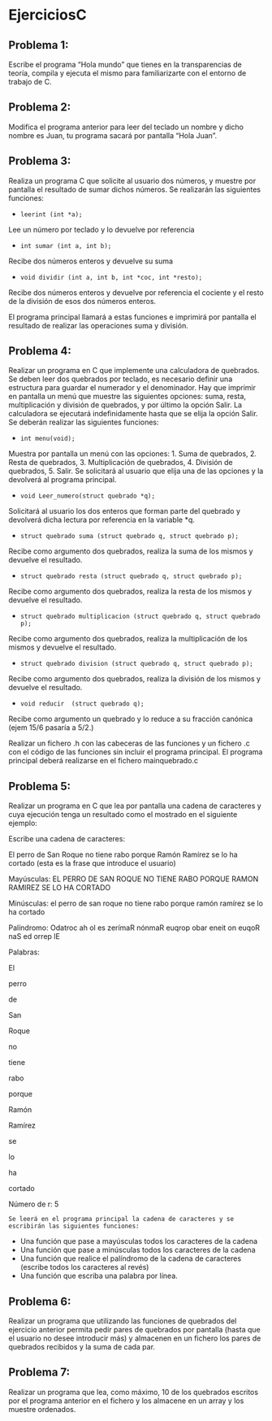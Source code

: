 # EjerciciosC

## Problema 1:

Escribe el programa “Hola mundo” que tienes en la transparencias de teoría, compila y ejecuta el mismo para familiarizarte con el entorno de trabajo de C.

## Problema 2:

Modifica el programa anterior para leer del  teclado un nombre y dicho nombre es Juan,  tu programa sacará por pantalla “Hola Juan”.

## Problema 3:

Realiza un programa C que solicite al usuario dos números, y muestre por pantalla el resultado de sumar dichos números. Se realizarán las siguientes funciones:

* `leerint (int *a);`

Lee un número por teclado y lo devuelve por referencia

* `int sumar (int a, int b);`

Recibe dos números enteros y devuelve su suma

* `void dividir (int a, int b, int *coc, int *resto);`

Recibe dos números enteros y devuelve por referencia el cociente y el resto de la división de esos dos números enteros.

El programa principal llamará a estas funciones e imprimirá por pantalla el resultado de realizar las operaciones suma y división.

## Problema 4:

Realizar un programa en C que implemente una calculadora de quebrados. Se deben leer dos quebrados por teclado, es necesario definir una estructura para guardar el numerador y el denominador.  Hay que imprimir en pantalla un menú que muestre las siguientes opciones: suma, resta, multiplicación y división de quebrados, y por último la opción Salir. La calculadora se ejecutará indefinidamente hasta que se elija la opción Salir. Se deberán realizar las siguientes funciones:

* `int menu(void);`

Muestra por pantalla un menú con las opciones: 1. Suma de quebrados, 2. Resta de quebrados, 3. Multiplicación de quebrados, 4. División de quebrados, 5. Salir. Se solicitará al usuario que elija una de las opciones y la devolverá al programa principal.
*	`void Leer_numero(struct quebrado *q);`

Solicitará al usuario los dos enteros que forman parte del quebrado y devolverá dicha lectura por referencia en la variable *q.

*	`struct quebrado suma (struct quebrado q, struct quebrado p);`

Recibe como argumento dos quebrados, realiza la suma de los mismos y devuelve el resultado.

*	`struct quebrado resta (struct quebrado q, struct quebrado p);`

Recibe como argumento dos quebrados, realiza la resta de los mismos y devuelve el resultado.

*	`struct quebrado multiplicacion (struct quebrado q, struct quebrado p);`

Recibe como argumento dos quebrados, realiza la multiplicación de los mismos y devuelve el resultado.

*	`struct quebrado division (struct quebrado q, struct quebrado p);`

Recibe como argumento dos quebrados, realiza la división de los mismos y devuelve el resultado.

*	`void reducir  (struct quebrado q);`

Recibe como argumento un quebrado y lo reduce a su fracción canónica (ejem 15/6   pasaría a 5/2.)

Realizar un fichero .h con las cabeceras de las funciones y un fichero .c con el código de las funciones sin incluir el programa principal. El programa principal deberá realizarse en el fichero mainquebrado.c

## Problema 5:

Realizar un programa en C que lea por pantalla una cadena de caracteres y cuya ejecución tenga un resultado como el mostrado en el siguiente ejemplo:

Escribe una cadena de caracteres:

El perro de San Roque no tiene rabo porque Ramón Ramírez se lo ha cortado (esta es la frase que introduce el usuario)

Mayúsculas: EL PERRO DE SAN ROQUE NO TIENE RABO PORQUE RAMON RAMIREZ SE LO HA CORTADO

Minúsculas: el perro de san roque no tiene rabo porque ramón ramírez se lo ha cortado

Palíndromo: Odatroc ah ol es zerímaR nónmaR euqrop obar eneit on euqoR naS ed orrep lE

Palabras:

El

perro

de 

San

Roque

no
	
tiene
 	
rabo
	
	
porque
	
Ramón
	
Ramírez
	
se
	
lo 
	
ha

cortado

Número de r: 5

	Se leerá en el programa principal la cadena de caracteres y se escribirán las siguientes funciones:
* Una función que pase a mayúsculas todos los caracteres de la cadena
*	Una función que pase a minúsculas todos los caracteres de la cadena
*	Una función que realice el palíndromo de la cadena de caracteres (escribe todos los caracteres al revés)
*	Una función que escriba una palabra por línea.

## Problema 6:

Realizar un programa que utilizando las funciones de quebrados del ejercicio anterior permita pedir pares de quebrados por pantalla (hasta que el usuario no desee introducir más) y almacenen en un fichero los pares de quebrados recibidos y la suma de cada par.

## Problema 7:

Realizar un programa que lea, como máximo, 10 de los quebrados escritos por el programa anterior en el fichero y los almacene en un array y los muestre ordenados.
